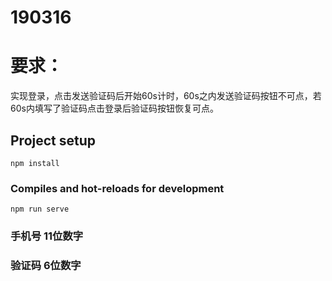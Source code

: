 # 190316

# 要求：
实现登录，点击发送验证码后开始60s计时，60s之内发送验证码按钮不可点，若60s内填写了验证码点击登录后验证码按钮恢复可点。

## Project setup
```
npm install
```

### Compiles and hot-reloads for development
```
npm run serve
```

### 手机号 11位数字

### 验证码 6位数字
